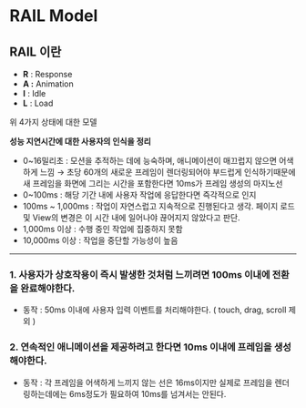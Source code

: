 # RAIL Model

## RAIL 이란

- **R** : Response
- **A :** Animation
- **I** : Idle
- **L** : Load

위 4가지 상태에 대한 모델

**성능 지연시간에 대한 사용자의 인식을 정리**

- 0~16밀리초 : 모션을 추적하는 데에 능숙하며, 애니메이션이 매끄럽지 않으면 어색하게 느낌
  → 초당 60개의 새로운 프레임이 렌더링되어야 부드럽게 인식하기때문에 새 프레임을 화면에 그리는 시간을 포함한다면 10ms가 프레임 생성의 마지노선
- 0~100ms : 해당 기간 내에 사용자 작업에 응답한다면 즉각적으로 인지
- 100ms ~ 1,000ms : 작업이 자연스럽고 지속적으로 진행된다고 생각. 페이지 로드 및 View의 변경은 이 시간 내에 일어나야 끊어지지 않았다고 판단.
- 1,000ms 이상 : 수행 중인 작업에 집중하지 못함
- 10,000ms 이상 : 작업을 중단할 가능성이 높음

---

### 1. 사용자가 상호작용이 즉시 발생한 것처럼 느끼려면 100ms 이내에 전환을 완료해야한다.

- 동작 : 50ms 이내에 사용자 입력 이벤트를 처리해야한다. ( touch, drag, scroll 제외 )

### 2. 연속적인 애니메이션을 제공하려고 한다면 10ms 이내에 프레임을 생성해야한다.

- 동작 : 각 프레임을 어색하게 느끼지 않는 선은 16ms이지만 실제로 프레임을 렌더링하는데에는 6ms정도가 필요하여 10ms를 넘겨서는 안된다.

